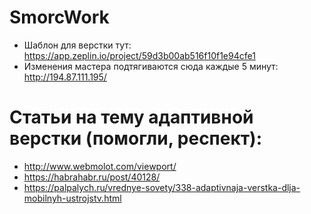 # SmorcWork
* Шаблон для верстки тут: https://app.zeplin.io/project/59d3b00ab516f10f1e94cfe1
* Изменения мастера подтягиваются сюда каждые 5 минут: http://194.87.111.195/

# Статьи на тему адаптивной верстки (помогли, респект):
* http://www.webmolot.com/viewport/
* https://habrahabr.ru/post/40128/
* https://palpalych.ru/vrednye-sovety/338-adaptivnaja-verstka-dlja-mobilnyh-ustrojstv.html
